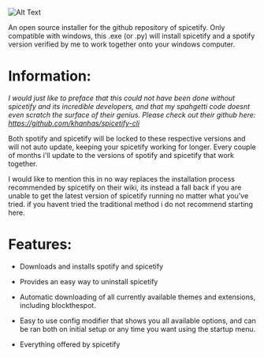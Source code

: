 ![Alt Text](https://camo.githubusercontent.com/04af757763126b654906e864d2d569c7efd891bfa26a045ed0348d6643cc26db/68747470733a2f2f692e696d6775722e636f6d2f6977634c4954512e706e67)

An open source installer for the github repository of spicetify. Only compatible with windows, this .exe (or .py) will install spicetify and a spotify version verified by me to work together onto your windows computer. 

# **Information:**
*I would just like to preface that this could not have been done without spicetify and its incredible developers, and that my spahgetti code doesnt even scratch the surface of their genius. Please check out their github here: https://github.com/khanhas/spicetify-cli*

Both spotify and spicetify will be locked to these respective versions and will not auto update, keeping your spicetify working for longer. Every couple of months i'll update to the versions of spotify and spicetify that work together.

I would like to mention this in no way replaces the installation process recommended by spicetify on their wiki, its instead a fall back if you are unable to get the latest version of spicetify running no matter what you've tried. if you havent tried the traditional method i do not recommend starting here.

# **Features:**
* Downloads and installs spotify and spicetify

* Provides an easy way to uninstall spicetify

* Automatic downloading of all currently available themes and extensions, including blockthespot.

* Easy to use config modifier that shows you all available options, and can be ran both on initial setup or any time you want using the startup menu.

* Everything offered by spicetify
